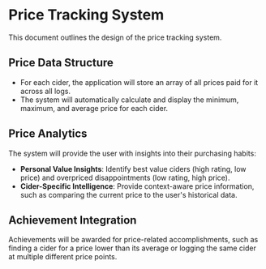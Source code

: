 # Price Tracking System

This document outlines the design of the price tracking system.

## Price Data Structure

*   For each cider, the application will store an array of all prices paid for it across all logs.
*   The system will automatically calculate and display the minimum, maximum, and average price for each cider.

## Price Analytics

The system will provide the user with insights into their purchasing habits:

*   **Personal Value Insights**: Identify best value ciders (high rating, low price) and overpriced disappointments (low rating, high price).
*   **Cider-Specific Intelligence**: Provide context-aware price information, such as comparing the current price to the user's historical data.

## Achievement Integration

Achievements will be awarded for price-related accomplishments, such as finding a cider for a price lower than its average or logging the same cider at multiple different price points.
